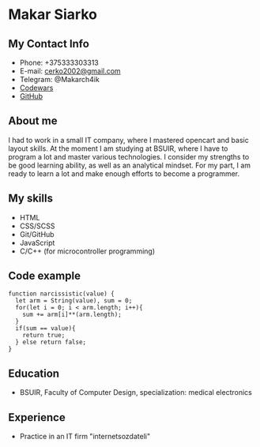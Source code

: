 # Makar Siarko
## My Contact Info
* Phone: +375333303313
* E-mail: cerko2002@gmail.com
* Telegram: @Makarch4ik
* [Codewars](адрес "https://www.codewars.com/users/Makarius")
* [GitHub](адрес "https://github.com/MakarSiarko?tab=repositories")
## About me
I had to work in a small IT company, where I mastered opencart and basic layout skills.
At the moment I am studying at BSUIR, where I have to program a lot and master various technologies.
I consider my strengths to be good learning ability, as well as an analytical mindset. For my part, I am ready to learn a lot and make enough efforts to become a programmer.
## My skills
* HTML
* CSS/SCSS
* Git/GitHub
* JavaScript
* C/C++ (for microcontroller programming)
## Code example
```
function narcissistic(value) {
  let arm = String(value), sum = 0;
  for(let i = 0; i < arm.length; i++){
    sum += arm[i]**(arm.length);
  }
  if(sum == value){
    return true;
  } else return false;
}
```
## Education
* BSUIR, Faculty of Computer Design, specialization: medical electronics
## Experience
* Practice in an IT firm "internetsozdateli"
